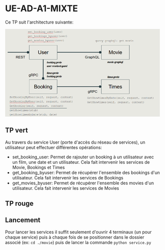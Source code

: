 # UE-AD-A1-MIXTE

Ce TP suit l'architecture suivante:

![Alt text](images\structure.png?raw=true "Structure des services")

## TP vert

Au travers du service User (porte d'accès du réseau de services), un utilisateur peut effectuer différentes opérations:
- set_booking_user: Permet de rajouter un booking à un utilisateur avec un film, une date et un utilisateur. Cela fait intervenir les services de Movie, Bookings et Times
- get_booking_byuser: Permet de récupérer l'ensemble des bookings d'un utilisateur. Cela fait intervenir les services de Bookings
- get_movies_byuser: Permet de récupérer l'ensemble des movies d'un utilisateur. Cela fait intervenir les services de Movies

## TP rouge

## Lancement

Pour lancer les services il suffit seulement d'ouvrir 4 terminaux (un pour chaque service) puis à chaque fois de se positionner dans le dossier associé (ex: ``` cd ./movie ```) puis de lancer la commande ``` python service.py ```

